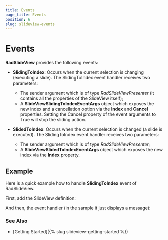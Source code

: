 ```yaml
---
title: Events
page_title: Events
position: 6
slug: slideview-events
---
```


# Events

**RadSlideView** provides the following events:

* **SlidingToIndex**: Occurs when the current selection is changing (executing a slide). The SlidingToIndex event handler receives two parameters:
	* The sender argument which is of type *RadSlideViewPresenter* (it contains all the properties of the SlideView itself);
	* А **SlideViewSlidingToIndexEventArgs** object which exposes the new index and a cancellation option via the **Index** and **Cancel** properties. Setting the Cancel property of the event arguments to True will stop the sliding action.

* **SlidedToIndex**: Occurs when the current selection is changed (a slide is executed). The SlidingToIndex event handler receives two parameters:
	* The sender argument which is of type *RadSlideViewPresenter*;
	* А **SlideViewSlidedToIndexEventArgs** object which exposes the new index via the **Index** property. 

## Example

Here is a quick example how to handle **SlidingToIndex** event of RadSlideView.

First, add the SlideView definition:

<snippet id='slideview-events-xaml' />

And then, the event handler (in the sample it just displays a message):

<snippet id='slideview-events-code' />

### See Also
- [Getting Started]({% slug slideview-getting-started %})
